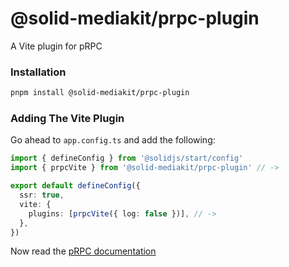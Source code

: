 # @solid-mediakit/prpc-plugin

A Vite plugin for pRPC

### Installation

```bash
pnpm install @solid-mediakit/prpc-plugin
```

### Adding The Vite Plugin

Go ahead to `app.config.ts` and add the following:

```ts
import { defineConfig } from '@solidjs/start/config'
import { prpcVite } from '@solid-mediakit/prpc-plugin' // ->

export default defineConfig({
  ssr: true,
  vite: {
    plugins: [prpcVite({ log: false })], // ->
  },
})
```

Now read the [pRPC documentation](https://mediakit-taupe.vercel.app/prpc/install)
